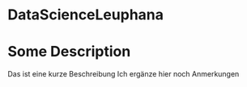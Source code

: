 # DataScienceLeuphana

# Some Description

Das ist eine kurze Beschreibung
Ich ergänze hier noch Anmerkungen